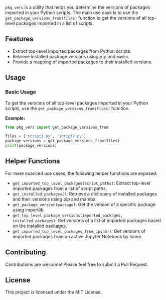 `pkg_vers` is a utility that helps you determine the versions of packages imported in your Python scripts. The main use case is to use the `get_package_versions_from(files)` function to get the versions of all top-level packages imported in a list of scripts.

## Features

- Extract top-level imported packages from Python scripts.
- Retrieve installed package versions using `pip` and `mamba`.
- Provide a mapping of imported packages to their installed versions.

## Usage

### Basic Usage

To get the versions of all top-level packages imported in your Python scripts, use the `get_package_versions_from(files)` function.

**Example:**

```python
from pkg_vers import get_package_versions_from

files = ['script1.py', 'script2.py']
package_versions = get_package_versions_from(files)
print(package_versions)
```

## Helper Functions

For more nuanced use cases, the following helper functions are exposed:

- `get_imported_top_level_packages(script_paths)`: Extract top-level imported packages from a list of script paths.
- `get_installed_packages()`: Retrieve a dictionary of installed packages and their versions using pip and mamba.
- `get_package_version(package)`: Get the version of a specific package using importlib.
- `get_top_level_package_versions(imported_packages, installed_packages)`: Get versions of a list of imported packages based on the installed packages.
- `get_imported_top_level_packages_from_ipynb()`: Get versions of imported packages from an active Jupyter Notebook by name.

## Contributing

Contributions are welcome! Please feel free to submit a Pull Request.

## License

This project is licensed under the MIT License.